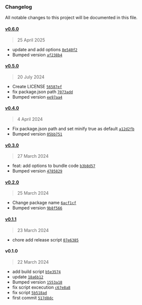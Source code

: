 ### Changelog

All notable changes to this project will be documented in this file. 

#### [v0.6.0](https://github.com/zumerlab/zumerbox-build/compare/v0.5.0...v0.6.0)

> 25 April 2025

- update and add options [`8e540f2`](https://github.com/zumerlab/zumerbox-build/commit/8e540f268c6db1263434047d3e8d9aa1744f3eb9)
- Bumped version [`af238b4`](https://github.com/zumerlab/zumerbox-build/commit/af238b4a41eaf52d0b6d6a63b119543baa7b92c8)

#### [v0.5.0](https://github.com/zumerlab/zumerbox-build/compare/v0.4.0...v0.5.0)

> 20 July 2024

- Create LICENSE [`56587ef`](https://github.com/zumerlab/zumerbox-build/commit/56587efbe4808a050ee2d4a2fbd11a0c500ce8d7)
- fix package.json path [`7073add`](https://github.com/zumerlab/zumerbox-build/commit/7073add3c7fc6cb02ba5baeabc04c6043fe9d1a7)
- Bumped version [`ee97aa4`](https://github.com/zumerlab/zumerbox-build/commit/ee97aa4d176f400dd05576e05c9b7ac39e3d4e57)

#### [v0.4.0](https://github.com/zumerlab/zumerbox-build/compare/v0.3.0...v0.4.0)

> 4 April 2024

- Fix package.json path and set minify true as default [`a12d2fb`](https://github.com/zumerlab/zumerbox-build/commit/a12d2fbd10683ea03727e8ef6b1a2ab856fc1653)
- Bumped version [`05bb751`](https://github.com/zumerlab/zumerbox-build/commit/05bb75106ed737dc2c3f48c1eafadf68a0ee3552)

#### [v0.3.0](https://github.com/zumerlab/zumerbox-build/compare/v0.2.0...v0.3.0)

> 27 March 2024

- feat: add options to bundle code [`b3b8d57`](https://github.com/zumerlab/zumerbox-build/commit/b3b8d571fa0eff711dc181a6f0410cac38bf5831)
- Bumped version [`4785829`](https://github.com/zumerlab/zumerbox-build/commit/4785829190d0dee78d19d0e39730c222c2597de8)

#### [v0.2.0](https://github.com/zumerlab/zumerbox-build/compare/v0.1.1...v0.2.0)

> 25 March 2024

- Change package name [`6acf1cf`](https://github.com/zumerlab/zumerbox-build/commit/6acf1cffe9cb896c39f88da4bf0ed354fd8f3066)
- Bumped version [`9b8f566`](https://github.com/zumerlab/zumerbox-build/commit/9b8f566a0cafe54d65f691dc7bf0ea4a0cd8976e)

#### [v0.1.1](https://github.com/zumerlab/zumerbox-build/compare/v0.1.0...v0.1.1)

> 23 March 2024

- chore add release script [`07e6385`](https://github.com/zumerlab/zumerbox-build/commit/07e63851103d48db29c22bec1ba781a75ef42181)

#### v0.1.0

> 22 March 2024

- add build script [`b5e3574`](https://github.com/zumerlab/zumerbox-build/commit/b5e3574aa06221660e64c5df1532bec0f4d68e26)
- update [`18a6b12`](https://github.com/zumerlab/zumerbox-build/commit/18a6b12c94d6774164f59c87802474c363a702c2)
- Bumped version [`1553a18`](https://github.com/zumerlab/zumerbox-build/commit/1553a18b075685250b9be0b8e3b715112a2ac1ac)
- fix script excecution [`c67e8a8`](https://github.com/zumerlab/zumerbox-build/commit/c67e8a8733ffb130c33b2e17ab4b352cf6ae982a)
- fix script [`5b518ad`](https://github.com/zumerlab/zumerbox-build/commit/5b518ad4e7ffc3e56ccd4624383a6c4340b695b6)
- first commit [`517d8dc`](https://github.com/zumerlab/zumerbox-build/commit/517d8dc50af139d6b1c25f8f105006b00d603016)
